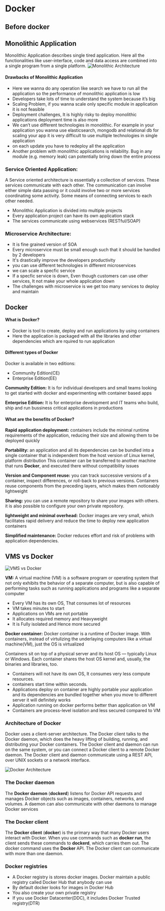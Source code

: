 # Docker
## Before docker
## Monolithic Application
 Monolithic Application describes single tired application. Here all the functionalities like user-interface, code and data access are combined into a single program from a single platform.
![Monolithic Architecture](https://github.com/javahometech/Docker/blob/master/images/Monolithic.png "Monolithic")
#### Drawbacks of Monolithic Application
- Here we wanna do any operation like search we have to run all the application so the performance of monolithic application is low
- Developers take lots of time to understand the system because it’s big
- Scaling Problem, if you wanna scale only specific module in application it is not feasible
- Deployment challenges, It is highly risky to deploy monolithic applications deployment time is also more
- We can’t use different technologies in monolithic. For example in your application you wanna use elasticsearch, mongodb and relational db for scaling your app it is very difficult to use multiple technologies in single application
- on each update you have to redeploy all the application
- Another problem with monolithic applications is reliability. Bug in any module (e.g. memory leak) can potentially bring down the entire process

### Service Oriented Application:
A Service oriented architecture is essentially a collection of services. These services communicate with each
other. The communication can involve either simple data passing or it could involve two or more services coordinating some activity. Some means of connecting services to each other needed.
- Monolithic Application is divided into multiple projects
- Every application project can have its own application stack
- The services communicate using webservices (RESTful/SOAP)

### Microservice Architecture:
-	It is fine grained version of SOA
- Every microservice must be small enough such that it should be handled by 2 developers
- It's drastically improve the developers productivity
- you can use different technologies in different microservices
- we can scale a specfic service
- If a specfic service is down, Even though customers can use other services, It not make your whole application down
- The challenges with microservice is we get too many services to deploy and maintain

## Docker
#### What is Docker?
- Docker is tool to create, deploy and run applications by using containers
- Here the application is packaged with all the libraries and other dependencies which are rquired to run application
#### Different types of Docker
Docker is available in two editions:
- Community Edition(CE)
- Enterprise Edition(EE)

**Community Edition:** It is for individual developers and small teams looking to get started with docker and
experimenting with container based apps

**Enterprise Edition:** It is for enterprise development and IT teams who build, ship and run bussiness critical applications in productions

#### What are the benefits of Docker?
**Rapid application deployment:** containers include the minimal runtime requirements of the application, reducing their size and allowing them to be deployed quickly

**Portability:** an application and all its dependencies can be bundled into a single container that is independent from the host version of Linux kernel, platform distribution This container can be transferred to another machine that runs **Docker**, and executed there without compatibility issues

**Version and Component reuse:**  you can track successive versions of a container, inspect differences, or roll-back to previous versions. Containers reuse components from the preceding layers, which makes them noticeably lightweight

**Sharing:** you can use a remote repository to share your images with others. it is also possible to configure your own private repository.

**lightweight and minimal overhead:** Docker images are very small, which facilitates rapid delivery and reduce the time to deploy new application containers

**Simplified maintenance:**  Docker reduces effort and risk of problems with application dependencies.

## VMS vs Docker

![VMS vs Docker](https://github.com/javahometech/Docker/blob/master/images/vmdocker.jpg "vmdocker")

**VM:** A virtual machine (VM) is a software program or operating system that not only exhibits the behavior of a separate computer, but is also capable of performing tasks such as running applications and programs like a separate computer

- Every VM has its own OS, That consumes lot of resources
- VM takes minutes to start
- Applications on VMs are not portable
- It allocates required memory and Heavyweight
- It is Fully isolated and Hence more secured

**Docker container:** Docker container is a runtime of Docker image. With containers, instead of virtulizing the underlaying computers like a virtual machine(VM), just the OS is virtualized

Containers sit on top of a physical server and its host OS — typically Linux or Windows. Each container shares the host OS kernel and, usually, the binaries and libraries, too.

-	Containers will not have its own OS, It consumes very less compute resources.
- containers start time within seconds.
-	Applications deploy on container are highly portable your application and its dependencies are bundled together when you move to different server it will definitely works
-	Application running on docker performs better than application on VM
- Containers are process-level isolation and less secured compared to VM


### Architecture of Docker

Docker uses a client-server architecture. The Docker client talks to the Docker daemon, which does the heavy lifting of building, running, and distributing your Docker containers. The Docker client and daemon can run on the same system, or you can connect a Docker client to a remote Docker daemon. The Docker client and daemon communicate using a REST API, over UNIX sockets or a network interface.

![Docker Architecture](https://github.com/javahometech/Docker/blob/master/images/Dockerarchitecture.png "Dockerarchitecture")

### The Docker daemon
The **Docker daemon** (**dockerd**) listens for Docker API requests and manages Docker objects such as images, containers, networks, and volumes. A daemon can also communicate with other daemons to manage Docker services

### The Docker client
The **Docker client** (**docker**) is the primary way that many Docker users interact with Docker. When you use commands such as **docker run**, the client sends these commands to **dockerd**, which carries them out. The docker command uses the **Docker** API. The Docker client can communicate with more than one daemon.

### Docker registries
- A Docker registry is stores docker images. Docker maintain a public registry called Docker Hub that anybody can use
- By default docker looks for images in Docker Hub
- You also create your own private registry
- If you use Docker Datacenter(DDC), it includes Docker Trusted registry(DTR)
